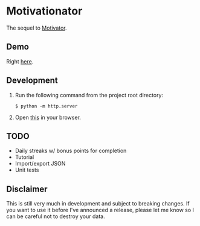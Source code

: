 # Motivationator

The sequel to [Motivator](https://github.com/dave-kennedy/motivator).

## Demo

Right [here](https://dkennedy.io/motivationator).

## Development

1. Run the following command from the project root directory:

    ```
    $ python -m http.server
    ```

2. Open [this](http://localhost:8000) in your browser.

## TODO

* Daily streaks w/ bonus points for completion
* Tutorial
* Import/export JSON
* Unit tests

## Disclaimer

This is still very much in development and subject to breaking changes. If you
want to use it before I've announced a release, please let me know so I can be
careful not to destroy your data.
